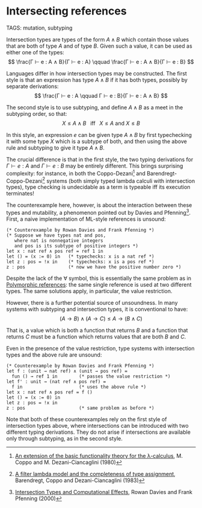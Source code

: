 # Intersecting references

TAGS: mutation, subtyping

Intersection types are types of the form $A ∧ B$ which contain those
values that are both of type $A$ and of type $B$. Given such a value,
it can be used as either one of the types:
$$
\frac{Γ ⊢ e : A ∧ B}{Γ ⊢ e : A} \qquad \frac{Γ ⊢ e : A ∧ B}{Γ ⊢ e : B}
$$

Languages differ in how intersection types may be constructed. The
first style is that an expression has type $A ∧ B$ if it has both
types, possibly by separate derivations:
$$
\frac{Γ ⊢ e : A \qquad Γ ⊢ e : B}{Γ ⊢ e : A ∧ B}
$$

The second style is to use subtyping, and define $A ∧ B$ as a meet in
the subtyping order, so that:
$$
X ≤ A ∧ B \;\;\text{ iff }\;\; X ≤ A \text{ and } X ≤ B
$$

In this style, an expression $e$ can be given type $A ∧ B$ by first
typechecking it with some type $X$ which is a subtype of both, and
then using the above rule and subtyping to give it type $A ∧ B$.

The crucial difference is that in the first style, the two typing
derivations for $Γ ⊢ e : A$ and $Γ ⊢ e : B$ may be entirely different.
This brings surprising complexity: for instance, in both the
Coppo-Dezani[^cdtypes] and Barendregt-Coppo-Dezani[^bcdtypes] systems
(both simply typed lambda calculi with intersection types), type
checking is undecidable as a term is typeable iff its execution
terminates!

The counterexample here, however, is about the interaction between
these types and mutability, a phenomenon pointed out by Davies and
Pfenning[^intereffects]. First, a naive implementation of ML-style
references is unsound:
```ML
(* Counterexample by Rowan Davies and Frank Pfenning *)
(* Suppose we have types nat and pos,
   where nat is nonnegative integers
   and pos is its subtype of positive integers *)
let x : nat ref ∧ pos ref = ref 1 in
let () = (x := 0) in   (* typechecks: x is a nat ref *)
let z : pos = !x in    (* typechecks: x is a pos ref *)
z : pos                (* now we have the positive number zero *)
```

Despite the lack of the $∀$ symbol, this is essentially the same
problem as in [Polymorphic references](polymorphic-references.md): the
same single reference is used at two different types. The same
solutions apply, in particular, the value restriction.

However, there is a further potential source of unsoundness. In many
systems with subtyping and intersection types, it is conventional to have:
$$
(A → B) ∧ (A → C) ≤ A → (B ∧ C)
$$

That is, a value which is both a function that returns $B$ and a
function that returns $C$ must be a function which returns values that
are both $B$ and $C$.

Even in the presence of the value restriction, type systems with
intersection types and the above rule are unsound:
```ML
(* Counterexample by Rowan Davies and Frank Pfenning *)
let f : (unit → nat ref) ∧ (unit → pos ref) =
  fun () → ref 1 in        (* passes the value restriction *)
let f' : unit → (nat ref ∧ pos ref) =
  f in                     (* uses the above rule *)
let x : nat ref ∧ pos ref = f ()
let () = (x := 0) in
let z : pos = !x in
z : pos                    (* same problem as before *)
```

Note that both of these counterexamples rely on the first style of
intersection types above, where intersections can be introduced with
two different typing derivations. They do not arise if intersections
are available only through subtyping, as in the second style.

[^cdtypes]: [An extension of the basic functionality theory for the
λ-calculus](https://projecteuclid.org/euclid.ndjfl/1093883253),
M. Coppo and M. Dezani-Ciancaglini (1980)

[^bcdtypes]: [A filter lambda model and the completeness of type
assignment](https://www.jstor.org/stable/2273659?seq=1#metadata_info_tab_contents),
Barendregt, Coppo and Dezani-Ciancaglini (1983)

[^intereffects]: [Intersection Types and Computational Effects](https://dl.acm.org/doi/abs/10.1145/351240.351259), Rowan Davies and Frank Pfenning (2000)